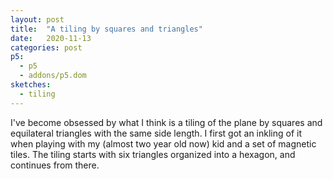 ```yaml
---
layout: post
title:  "A tiling by squares and triangles"
date:   2020-11-13
categories: post
p5:
  - p5
  - addons/p5.dom
sketches:
  - tiling
---
```


I've become obsessed by what I think is a tiling of the plane by squares and equilateral triangles with the same side length. I first got an inkling of it when playing with my (almost two year old now) kid and a set of magnetic tiles. The tiling starts with six triangles organized into a hexagon, and continues from there.

<div id="tiling" style="height: 400px; width:400px; position:relative;" ></div>